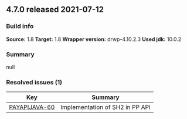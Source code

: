 ## 4.7.0 released 2021-07-12 
### Build info 
**Source:** 1.8 
**Target:** 1.8 
**Wrapper version:** drwp-4.10.2.3 
**Used jdk:** 10.0.2

### Summary 
null
### Resolved issues (1) 
|Key|Summary| 
|---|---|
|[PAYAPIJAVA-60](https://jira.int.payments.worldline.com/browse/PAYAPIJAVA-60)|Implementation of SH2 in PP API |
